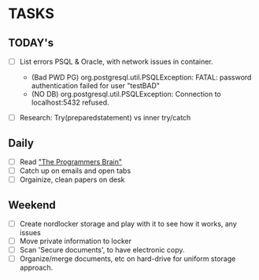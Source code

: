 # TASKS

## TODAY's

- [ ] List errors PSQL & Oracle, with network issues in container.
  - (Bad PWD PG) org.postgresql.util.PSQLException: FATAL: password authentication failed for user "testBAD"
  - (NO DB) org.postgresql.util.PSQLException: Connection to localhost:5432 refused.

- [ ] Research: Try(preparedstatement) vs inner try/catch


## Daily

- [ ] Read ["The Programmers Brain"](https://livebook.manning.com/book/the-programmers-brain/chapter-5/78)
- [ ] Catch up on emails and open tabs
- [ ] Orgainize, clean papers on desk

## Weekend

- [ ] Create nordlocker storage and play with it to see how it works, any issues
- [ ] Move private information to locker
- [ ] Scan 'Secure documents', to have electronic copy.
- [ ] Organize/merge documents, etc on hard-drive for uniform storage approach.
